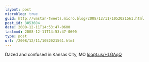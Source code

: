 ```yaml
---
layout: post
microblog: true
guid: http://vmstan-tweets.micro.blog/2008/12/11/1052021561.html
post_id: 3053604
date: 2008-12-11T14:53:47-0600
lastmod: 2008-12-11T14:53:47-0600
type: post
url: /2008/12/11/1052021561.html
---
```

Dazed and confused in Kansas City, MO [loopt.us/HLGAqQ](http://loopt.us/HLGAqQ)
